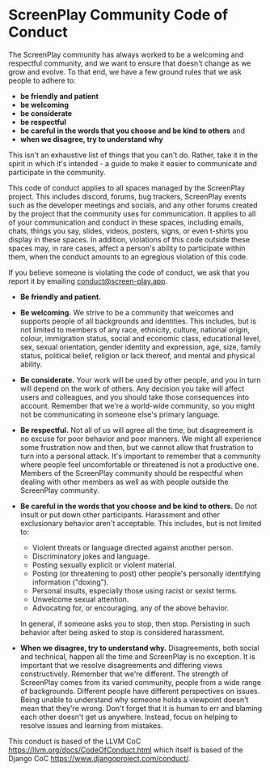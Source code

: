 
# ScreenPlay Community Code of Conduct


The ScreenPlay community has always worked to be a welcoming and respectful
community, and we want to ensure that doesn't change as we grow and evolve. To
that end, we have a few ground rules that we ask people to adhere to:

* **be friendly and patient**
* **be welcoming**
* **be considerate**
* **be respectful**
* **be careful in the words that you choose and be kind to others** and
* **when we disagree, try to understand why**

This isn't an exhaustive list of things that you can't do. Rather, take it in
the spirit in which it's intended - a guide to make it easier to communicate
and participate in the community.

This code of conduct applies to all spaces managed by the ScreenPlay project. 
This includes discord, forums, bug trackers, ScreenPlay
events such as the developer meetings and socials, and any other forums created
by the project that the community uses for communication. It applies to all of
your communication and conduct in these spaces, including emails, chats, things
you say, slides, videos, posters, signs, or even t-shirts you display in these
spaces. In addition, violations of this code outside these spaces may, in rare
cases, affect a person's ability to participate within them, when the conduct
amounts to an egregious violation of this code.

If you believe someone is violating the code of conduct, we ask that you report
it by emailing conduct@screen-play.app. 


* **Be friendly and patient.**

* **Be welcoming.** 
  We strive to be a community that welcomes and supports
  people of all backgrounds and identities. This includes, but is not limited
  to members of any race, ethnicity, culture, national origin, colour,
  immigration status, social and economic class, educational level, sex, sexual
  orientation, gender identity and expression, age, size, family status,
  political belief, religion or lack thereof, and mental and physical ability.

* **Be considerate.** 
  Your work will be used by other people, and you in turn
  will depend on the work of others. Any decision you take will affect users
  and colleagues, and you should take those consequences into account. Remember
  that we're a world-wide community, so you might not be communicating in
  someone else's primary language.


* **Be respectful.** 
  Not all of us will agree all the time, but disagreement is
  no excuse for poor behavior and poor manners. We might all experience some
  frustration now and then, but we cannot allow that frustration to turn into
  a personal attack. It's important to remember that a community where people
  feel uncomfortable or threatened is not a productive one. Members of the ScreenPlay
  community should be respectful when dealing with other members as well as
  with people outside the ScreenPlay community.
  
* **Be careful in the words that you choose and be kind to others.** 
  Do not  insult or put down other participants. Harassment and other exclusionary
  behavior aren't acceptable. This includes, but is not limited to:

  * Violent threats or language directed against another person.
  * Discriminatory jokes and language.
  * Posting sexually explicit or violent material.
  * Posting (or threatening to post) other people's personally identifying
    information ("doxing").
  * Personal insults, especially those using racist or sexist terms.
  * Unwelcome sexual attention.
  * Advocating for, or encouraging, any of the above behavior.

  In general, if someone asks you to stop, then stop. Persisting in such
  behavior after being asked to stop is considered harassment.


* **When we disagree, try to understand why.** 
  Disagreements, both social and technical, happen all the time and ScreenPlay is no exception. 
  It is important that  we resolve disagreements and differing views constructively. Remember that
  we're different. The strength of ScreenPlay comes from its varied community, people
  from a wide range of backgrounds. Different people have different
  perspectives on issues. Being unable to understand why someone holds
  a viewpoint doesn't mean that they're wrong. Don't forget that it is human to
  err and blaming each other doesn't get us anywhere. Instead, focus on helping
  to resolve issues and learning from mistakes.

This conduct is based of the LLVM CoC https://llvm.org/docs/CodeOfConduct.html which  itself
is based of the Django  CoC https://www.djangoproject.com/conduct/.


